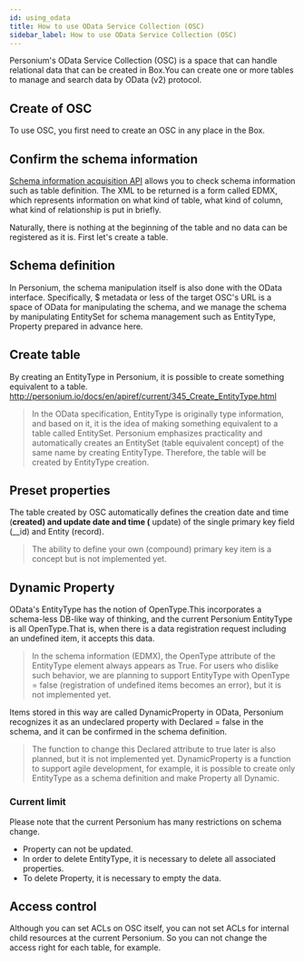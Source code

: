 ```yaml
---
id: using_odata
title: How to use OData Service Collection (OSC)
sidebar_label: How to use OData Service Collection (OSC)
---
```

Personium's OData Service Collection (OSC) is a space that can handle relational data that can be created in Box.You can create one or more tables to manage and search data by OData (v2) protocol.

## Create of OSC
To use OSC, you first need to create an OSC in any place in the Box.

## Confirm the schema information
[Schema information acquisition API](../apiref/current/316_User_Defined_Data_Schema.md) allows you to check schema information such as table definition. The XML to be returned is a form called EDMX, which represents information on what kind of table, what kind of column, what kind of relationship is put in briefly.  

Naturally, there is nothing at the beginning of the table and no data can be registered as it is. First let's create a table.

## Schema definition
In Personium, the schema manipulation itself is also done with the OData interface. Specifically, $ metadata or less of the target OSC's URL is a space of OData for manipulating the schema, and we manage the schema by manipulating EntitySet for schema management such as EntityType, Property prepared in advance here.

## Create table
By creating an EntityType in Personium, it is possible to create something equivalent to a table.  
   http://personium.io/docs/en/apiref/current/345_Create_EntityType.html

> In the OData specification, EntityType is originally type information, and based on it, it is the idea of making something equivalent to a table called EntitySet. Personium emphasizes practicality and automatically creates an EntitySet (table equivalent concept) of the same name by creating EntityType. Therefore, the table will be created by EntityType creation.

## Preset properties
The table created by OSC automatically defines the creation date and time (__created) and update date and time (__ update) of the single primary key field (__id) and Entity (record).
> The ability to define your own (compound) primary key item is a concept but is not implemented yet.

## Dynamic Property
OData's EntityType has the notion of OpenType.This incorporates a schema-less DB-like way of thinking, and the current Personium EntityType is all OpenType.That is, when there is a data registration request including an undefined item, it accepts this data.

> In the schema information (EDMX), the OpenType attribute of the EntityType element always appears as True. For users who dislike such behavior, we are planning to support EntityType with OpenType = false (registration of undefined items becomes an error), but it is not implemented yet.  

Items stored in this way are called DynamicProperty in OData, Personium recognizes it as an undeclared property with Declared = false in the schema, and it can be confirmed in the schema definition.  
> The function to change this Declared attribute to true later is also planned, but it is not implemented yet.
DynamicProperty is a function to support agile development, for example, it is possible to create only EntityType as a schema definition and make Property all Dynamic.

### Current limit
Please note that the current Personium has many restrictions on schema change.

* Property can not be updated.
* In order to delete EntityType, it is necessary to delete all associated properties.
* To delete Property, it is necessary to empty the data.

## Access control
Although you can set ACLs on OSC itself, you can not set ACLs for internal child resources at the current Personium. So you can not change the access right for each table, for example.

